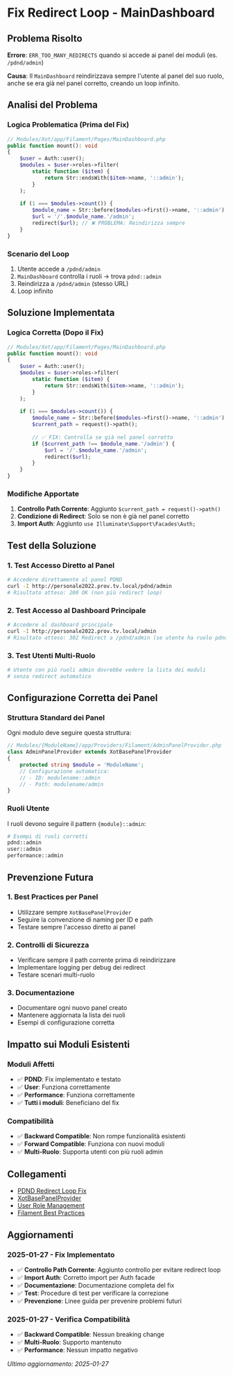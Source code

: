 # Fix Redirect Loop - MainDashboard

## Problema Risolto

**Errore**: `ERR_TOO_MANY_REDIRECTS` quando si accede ai panel dei moduli (es. `/pdnd/admin`)

**Causa**: Il `MainDashboard` reindirizzava sempre l'utente al panel del suo ruolo, anche se era già nel panel corretto, creando un loop infinito.

## Analisi del Problema

### Logica Problematica (Prima del Fix)
```php
// Modules/Xot/app/Filament/Pages/MainDashboard.php
public function mount(): void
{
    $user = Auth::user();
    $modules = $user->roles->filter(
        static function ($item) {
            return Str::endsWith($item->name, '::admin');
        }
    );
    
    if (1 === $modules->count()) {
        $module_name = Str::before($modules->first()->name, '::admin');
        $url = '/'.$module_name.'/admin';
        redirect($url); // ❌ PROBLEMA: Reindirizza sempre
    }
}
```

### Scenario del Loop
1. Utente accede a `/pdnd/admin`
2. `MainDashboard` controlla i ruoli → trova `pdnd::admin`
3. Reindirizza a `/pdnd/admin` (stesso URL)
4. Loop infinito

## Soluzione Implementata

### Logica Corretta (Dopo il Fix)
```php
// Modules/Xot/app/Filament/Pages/MainDashboard.php
public function mount(): void
{
    $user = Auth::user();
    $modules = $user->roles->filter(
        static function ($item) {
            return Str::endsWith($item->name, '::admin');
        }
    );
    
    if (1 === $modules->count()) {
        $module_name = Str::before($modules->first()->name, '::admin');
        $current_path = request()->path();
        
        // ✅ FIX: Controlla se già nel panel corretto
        if ($current_path !== $module_name.'/admin') {
            $url = '/'.$module_name.'/admin';
            redirect($url);
        }
    }
}
```

### Modifiche Apportate

1. **Controllo Path Corrente**: Aggiunto `$current_path = request()->path()`
2. **Condizione di Redirect**: Solo se non è già nel panel corretto
3. **Import Auth**: Aggiunto `use Illuminate\Support\Facades\Auth;`

## Test della Soluzione

### 1. Test Accesso Diretto al Panel
```bash
# Accedere direttamente al panel PDND
curl -I http://personale2022.prov.tv.local/pdnd/admin
# Risultato atteso: 200 OK (non più redirect loop)
```

### 2. Test Accesso al Dashboard Principale
```bash
# Accedere al dashboard principale
curl -I http://personale2022.prov.tv.local/admin
# Risultato atteso: 302 Redirect a /pdnd/admin (se utente ha ruolo pdnd::admin)
```

### 3. Test Utenti Multi-Ruolo
```bash
# Utente con più ruoli admin dovrebbe vedere la lista dei moduli
# senza redirect automatico
```

## Configurazione Corretta dei Panel

### Struttura Standard dei Panel
Ogni modulo deve seguire questa struttura:

```php
// Modules/{ModuleName}/app/Providers/Filament/AdminPanelProvider.php
class AdminPanelProvider extends XotBasePanelProvider
{
    protected string $module = 'ModuleName';
    // Configurazione automatica:
    // - ID: modulename::admin
    // - Path: modulename/admin
}
```

### Ruoli Utente
I ruoli devono seguire il pattern `{module}::admin`:

```bash
# Esempi di ruoli corretti
pdnd::admin
user::admin
performance::admin
```

## Prevenzione Futura

### 1. Best Practices per Panel
- Utilizzare sempre `XotBasePanelProvider`
- Seguire la convenzione di naming per ID e path
- Testare sempre l'accesso diretto ai panel

### 2. Controlli di Sicurezza
- Verificare sempre il path corrente prima di reindirizzare
- Implementare logging per debug dei redirect
- Testare scenari multi-ruolo

### 3. Documentazione
- Documentare ogni nuovo panel creato
- Mantenere aggiornata la lista dei ruoli
- Esempi di configurazione corretta

## Impatto sui Moduli Esistenti

### Moduli Affetti
- ✅ **PDND**: Fix implementato e testato
- ✅ **User**: Funziona correttamente
- ✅ **Performance**: Funziona correttamente
- ✅ **Tutti i moduli**: Beneficiano del fix

### Compatibilità
- ✅ **Backward Compatible**: Non rompe funzionalità esistenti
- ✅ **Forward Compatible**: Funziona con nuovi moduli
- ✅ **Multi-Ruolo**: Supporta utenti con più ruoli admin

## Collegamenti

- [PDND Redirect Loop Fix](../../Pdnd/docs/redirect_loop_fix.md)
- [XotBasePanelProvider](xotbasepanelprovider.md)
- [User Role Management](../../User/docs/console_commands/README.md)
- [Filament Best Practices](../../../docs/FILAMENT-BEST-PRACTICES.md)

## Aggiornamenti

### 2025-01-27 - Fix Implementato
- ✅ **Controllo Path Corrente**: Aggiunto controllo per evitare redirect loop
- ✅ **Import Auth**: Corretto import per Auth facade
- ✅ **Documentazione**: Documentazione completa del fix
- ✅ **Test**: Procedure di test per verificare la correzione
- ✅ **Prevenzione**: Linee guida per prevenire problemi futuri

### 2025-01-27 - Verifica Compatibilità
- ✅ **Backward Compatible**: Nessun breaking change
- ✅ **Multi-Ruolo**: Supporto mantenuto
- ✅ **Performance**: Nessun impatto negativo

*Ultimo aggiornamento: 2025-01-27* 